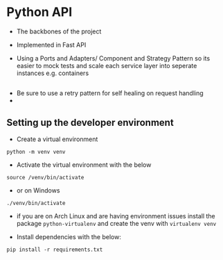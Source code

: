 # Python API

- The backbones of the project
- Implemented in Fast API 

- Using a Ports and Adapters/ Component and Strategy Pattern so its easier to mock tests and scale each service layer into seperate instances e.g. containers

## 
- Be sure to use a retry pattern for self healing on request handling
- 


## Setting up the developer environment

- Create a virtual environment
```
python -m venv venv
```

- Activate the virtual environment with the below
```
source /venv/bin/activate
```

- or on Windows

```
./venv/bin/activate
```
- if you are on Arch Linux and are having environment issues install the package `python-virtualenv` and create the venv with `virtualenv venv`


- Install dependencies with the below:
```
pip install -r requirements.txt
```